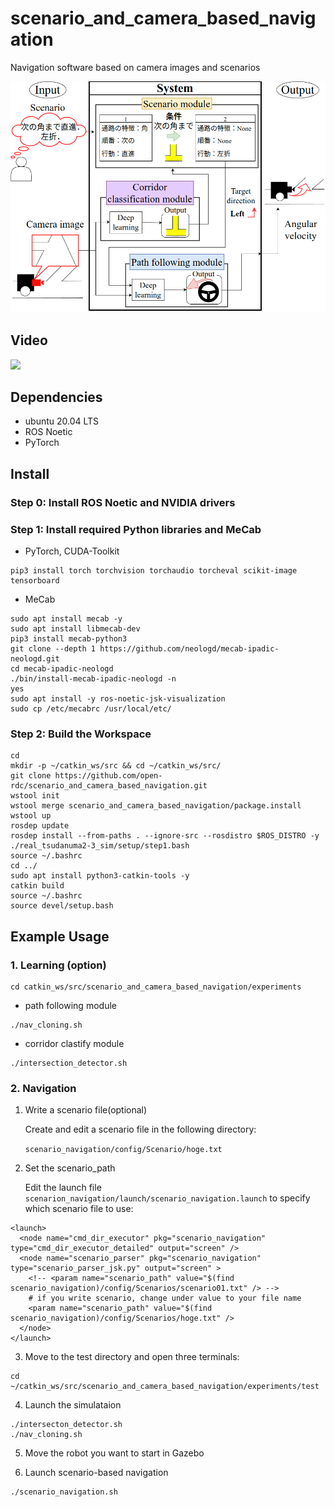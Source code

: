 # scenario_and_camera_based_navigation

Navigation software based on camera images and scenarios

<img src="data/source/system.png">

## Video
[![](http://img.youtube.com/vi/TRf29iPAUFY/maxresdefault.jpg)](https://www.youtube.com/watch?v=TRf29iPAUFY)

## Dependencies 
- ubuntu 20.04 LTS
- ROS Noetic
- PyTorch

## Install 

### Step 0: Install ROS Noetic and NVIDIA drivers

### Step 1: Install required Python libraries and MeCab
- PyTorch, CUDA-Toolkit 
```
pip3 install torch torchvision torchaudio torcheval scikit-image tensorboard 
``` 

- MeCab 
``` 
sudo apt install mecab -y 
sudo apt install libmecab-dev
pip3 install mecab-python3
git clone --depth 1 https://github.com/neologd/mecab-ipadic-neologd.git
cd mecab-ipadic-neologd
./bin/install-mecab-ipadic-neologd -n
yes
sudo apt install -y ros-noetic-jsk-visualization
sudo cp /etc/mecabrc /usr/local/etc/
``` 

### Step 2: Build the Workspace
```
cd
mkdir -p ~/catkin_ws/src && cd ~/catkin_ws/src/
git clone https://github.com/open-rdc/scenario_and_camera_based_navigation.git
wstool init
wstool merge scenario_and_camera_based_navigation/package.install
wstool up
rosdep update
rosdep install --from-paths . --ignore-src --rosdistro $ROS_DISTRO -y
./real_tsudanuma2-3_sim/setup/step1.bash
source ~/.bashrc
cd ../
sudo apt install python3-catkin-tools -y
catkin build
source ~/.bashrc
source devel/setup.bash
```

## Example Usage
### 1. Learning (option)
```
cd catkin_ws/src/scenario_and_camera_based_navigation/experiments
```
-  path following module
```
./nav_cloning.sh
``` 
- corridor clastify module 
```
./intersection_detector.sh
```
### 2. Navigation
1. Write a scenario file(optional) 

   Create and edit a scenario file in the following directory:

    `scenario_navigation/config/Scenario/hoge.txt`

2. Set the scenario_path 


   Edit the launch file `scenarion_navigation/launch/scenario_navigation.launch`
    to specify which scenario file to use:

```scenarion_navigation/launch/scenario_navigation.launch 
<launch>
  <node name="cmd_dir_executor" pkg="scenario_navigation" type="cmd_dir_executor_detailed" output="screen" />
  <node name="scenario_parser" pkg="scenario_navigation" type="scenario_parser_jsk.py" output="screen" >
    <!-- <param name="scenario_path" value="$(find scenario_navigation)/config/Scenarios/scenario01.txt" /> -->
    # if you write scenario, change under value to your file name
    <param name="scenario_path" value="$(find scenario_navigation)/config/Scenarios/hoge.txt" />
  </node>
</launch>
```
3. Move to the test directory and open three terminals: 
```
cd ~/catkin_ws/src/scenario_and_camera_based_navigation/experiments/test
```
4. Launch the simulataion
```
./intersecton_detector.sh
./nav_cloning.sh
```
5. Move the robot you want to start in Gazebo 

6. Launch scenario-based navigation
```
./scenario_navigation.sh
```
<!-- ## Citation -->
